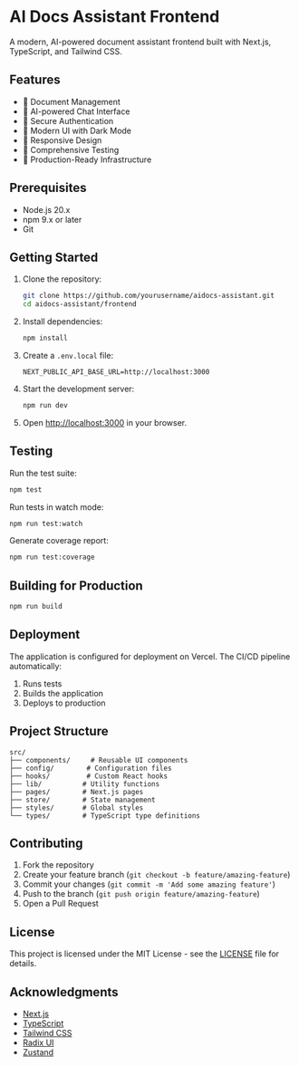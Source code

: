 # AI Docs Assistant Frontend

A modern, AI-powered document assistant frontend built with Next.js, TypeScript, and Tailwind CSS.

## Features

- 📄 Document Management
- 💬 AI-powered Chat Interface
- 🔐 Secure Authentication
- 🎨 Modern UI with Dark Mode
- 📱 Responsive Design
- 🧪 Comprehensive Testing
- 🚀 Production-Ready Infrastructure

## Prerequisites

- Node.js 20.x
- npm 9.x or later
- Git

## Getting Started

1. Clone the repository:
   ```bash
   git clone https://github.com/yourusername/aidocs-assistant.git
   cd aidocs-assistant/frontend
   ```

2. Install dependencies:
   ```bash
   npm install
   ```

3. Create a `.env.local` file:
   ```env
   NEXT_PUBLIC_API_BASE_URL=http://localhost:3000
   ```

4. Start the development server:
   ```bash
   npm run dev
   ```

5. Open [http://localhost:3000](http://localhost:3000) in your browser.

## Testing

Run the test suite:
```bash
npm test
```

Run tests in watch mode:
```bash
npm run test:watch
```

Generate coverage report:
```bash
npm run test:coverage
```

## Building for Production

```bash
npm run build
```

## Deployment

The application is configured for deployment on Vercel. The CI/CD pipeline automatically:
1. Runs tests
2. Builds the application
3. Deploys to production

## Project Structure

```
src/
├── components/     # Reusable UI components
├── config/        # Configuration files
├── hooks/         # Custom React hooks
├── lib/          # Utility functions
├── pages/        # Next.js pages
├── store/        # State management
├── styles/       # Global styles
└── types/        # TypeScript type definitions
```

## Contributing

1. Fork the repository
2. Create your feature branch (`git checkout -b feature/amazing-feature`)
3. Commit your changes (`git commit -m 'Add some amazing feature'`)
4. Push to the branch (`git push origin feature/amazing-feature`)
5. Open a Pull Request

## License

This project is licensed under the MIT License - see the [LICENSE](LICENSE) file for details.

## Acknowledgments

- [Next.js](https://nextjs.org/)
- [TypeScript](https://www.typescriptlang.org/)
- [Tailwind CSS](https://tailwindcss.com/)
- [Radix UI](https://www.radix-ui.com/)
- [Zustand](https://github.com/pmndrs/zustand)
